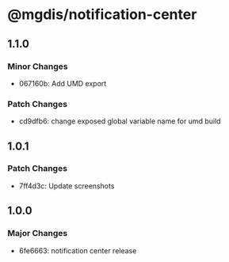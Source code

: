 # @mgdis/notification-center

## 1.1.0

### Minor Changes

- 067160b: Add UMD export

### Patch Changes

- cd9dfb6: change exposed global variable name for umd build

## 1.0.1

### Patch Changes

- 7ff4d3c: Update screenshots

## 1.0.0

### Major Changes

- 6fe6663: notification center release
